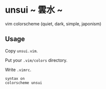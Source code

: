 # unsui ~ 雲水 ~

vim colorscheme (quiet, dark, simple, japonism)

## Usage

Copy `unsui.vim`.

Put your `.vim/colors` directory.

Write `.vimrc`.

    syntax on
    colorscheme unsui

